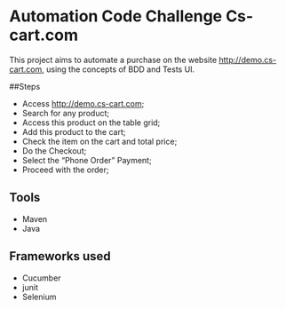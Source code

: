 # Automation Code Challenge Cs-cart.com
This project aims to automate a purchase on the website http://demo.cs-cart.com, using the concepts of BDD and Tests UI.

##Steps
* Access http://demo.cs-cart.com;
* Search for any product;
* Access this product on the table grid;
* Add this product to the cart;
* Check the item on the cart and total price;
* Do the Checkout;
* Select the “Phone Order” Payment;
* Proceed with the order;
 
## Tools
* Maven
* Java

## Frameworks used
* Cucumber
* junit
* Selenium